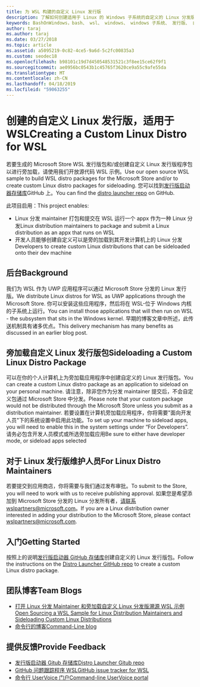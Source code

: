 ```yaml
---
title: 为 WSL 构建的自定义 Linux 发行版
description: 了解如何创建适用于 Linux 的 Windows 子系统的自定义的 Linux 分发版。
keywords: BashOnWindows，bash、 wsl、 windows、 windows 子系统、 发行版、 自定义
author: taraj
ms.author: taraj
ms.date: 03/27/2018
ms.topic: article
ms.assetid: a5095219-0c82-4ce5-9a6d-5c2fc00835a3
ms.custom: seodec18
ms.openlocfilehash: b98101c19d7d450548531521c3f8ee15ce62f9f1
ms.sourcegitcommit: ae0956bc0543b1c45765f3620ce9a55c9afe55da
ms.translationtype: MT
ms.contentlocale: zh-CN
ms.lasthandoff: 04/18/2019
ms.locfileid: "59063255"
---
```

# <a name="creating-a-custom-linux-distro-for-wsl"></a><span data-ttu-id="a2a2f-104">创建的自定义 Linux 发行版，适用于 WSL</span><span class="sxs-lookup"><span data-stu-id="a2a2f-104">Creating a Custom Linux Distro for WSL</span></span>

<span data-ttu-id="a2a2f-105">若要生成的 Microsoft Store WSL 发行版包和/或创建自定义 Linux 发行版程序包以进行旁加载，请使用我们开放源代码 WSL 示例。</span><span class="sxs-lookup"><span data-stu-id="a2a2f-105">Use our open source WSL sample to build WSL distro packages for the Microsoft Store and/or to create custom Linux distro packages for sideloading.</span></span> <span data-ttu-id="a2a2f-106">您可以找到[发行版启动器存储库](https://github.com/Microsoft/WSL-DistroLauncher)GitHub 上。</span><span class="sxs-lookup"><span data-stu-id="a2a2f-106">You can find the [distro launcher repo](https://github.com/Microsoft/WSL-DistroLauncher) on GitHub.</span></span>

<span data-ttu-id="a2a2f-107">此项目启用：</span><span class="sxs-lookup"><span data-stu-id="a2a2f-107">This project enables:</span></span>
* <span data-ttu-id="a2a2f-108">Linux 分发 maintainer 打包和提交在 WSL 运行一个 appx 作为一种 Linux 分发</span><span class="sxs-lookup"><span data-stu-id="a2a2f-108">Linux distribution maintainers to package and submit a Linux distribution as an appx that runs on WSL</span></span>
* <span data-ttu-id="a2a2f-109">开发人员能够创建自定义可以是旁的加载到其开发计算机上的 Linux 分发</span><span class="sxs-lookup"><span data-stu-id="a2a2f-109">Developers to create custom Linux distributions that can be sideloaded onto their dev machine</span></span>

## <a name="background"></a><span data-ttu-id="a2a2f-110">后台</span><span class="sxs-lookup"><span data-stu-id="a2a2f-110">Background</span></span>
<span data-ttu-id="a2a2f-111">我们为 WSL 作为 UWP 应用程序可以通过 Microsoft Store 分发的 Linux 发行版。</span><span class="sxs-lookup"><span data-stu-id="a2a2f-111">We distribute Linux distros for WSL as UWP applications through the Microsoft Store.</span></span> <span data-ttu-id="a2a2f-112">你可以安装这些应用程序，然后将在 WSL-位于 Windows 内核的子系统上运行。</span><span class="sxs-lookup"><span data-stu-id="a2a2f-112">You can install those applications that will then run on WSL - the subsystem that sits in the Windows kernel.</span></span> <span data-ttu-id="a2a2f-113">早期的博客文章中所述，此传送机制具有诸多优点。</span><span class="sxs-lookup"><span data-stu-id="a2a2f-113">This delivery mechanism has many benefits as discussed in an earlier blog post.</span></span>

## <a name="sideloading-a-custom-linux-distro-package"></a><span data-ttu-id="a2a2f-114">旁加载自定义 Linux 发行版包</span><span class="sxs-lookup"><span data-stu-id="a2a2f-114">Sideloading a Custom Linux Distro Package</span></span>
<span data-ttu-id="a2a2f-115">可以在你的个人计算机上为旁加载应用程序中创建自定义的 Linux 发行版包。</span><span class="sxs-lookup"><span data-stu-id="a2a2f-115">You can create a custom Linux distro package as an application to sideload on your personal machine.</span></span> <span data-ttu-id="a2a2f-116">请注意，除非您作为分发 maintainer 提交后，不会自定义包通过 Microsoft Store 中分发。</span><span class="sxs-lookup"><span data-stu-id="a2a2f-116">Please note that your custom package would not be distributed through the Microsoft Store unless you submit as a distribution maintainer.</span></span>
<span data-ttu-id="a2a2f-117">若要设置在计算机旁加载应用程序，你将需要"面向开发人员"下的系统设置中启用此功能。</span><span class="sxs-lookup"><span data-stu-id="a2a2f-117">To set up your machine to sideload apps, you will need to enable this in the system settings under “For Developers”.</span></span>  <span data-ttu-id="a2a2f-118">请务必包含开发人员模式或所选旁加载应用</span><span class="sxs-lookup"><span data-stu-id="a2a2f-118">Be sure to either have developer mode, or sideload apps selected</span></span>

## <a name="for-linux-distro-maintainers"></a><span data-ttu-id="a2a2f-119">对于 Linux 发行版维护人员</span><span class="sxs-lookup"><span data-stu-id="a2a2f-119">For Linux Distro Maintainers</span></span>
<span data-ttu-id="a2a2f-120">若要提交到应用商店，你将需要与我们通过发布审批。</span><span class="sxs-lookup"><span data-stu-id="a2a2f-120">To submit to the Store, you will need to work with us to receive publishing approval.</span></span> <span data-ttu-id="a2a2f-121">如果您是希望添加到 Microsoft Store 分发的 Linux 分发所有者，请联系wslpartners@microsoft.com。</span><span class="sxs-lookup"><span data-stu-id="a2a2f-121">If you are a Linux distribution owner interested in adding your distribution to the Microsoft Store, please contact wslpartners@microsoft.com.</span></span>

## <a name="getting-started"></a><span data-ttu-id="a2a2f-122">入门</span><span class="sxs-lookup"><span data-stu-id="a2a2f-122">Getting Started</span></span>
<span data-ttu-id="a2a2f-123">按照上的说明[发行版启动器 GitHub 存储库](https://github.com/Microsoft/WSL-DistroLauncher)创建自定义的 Linux 发行版包。</span><span class="sxs-lookup"><span data-stu-id="a2a2f-123">Follow the instructions on the [Distro Launcher GitHub repo](https://github.com/Microsoft/WSL-DistroLauncher) to create a custom Linux distro package.</span></span>

 
## <a name="team-blogs"></a><span data-ttu-id="a2a2f-124">团队博客</span><span class="sxs-lookup"><span data-stu-id="a2a2f-124">Team Blogs</span></span>
*  [<span data-ttu-id="a2a2f-125">打开 Linux 分发 Maintainer 和旁加载自定义 Linux 分发版溯源 WSL 示例</span><span class="sxs-lookup"><span data-stu-id="a2a2f-125">Open Sourcing a WSL Sample for Linux Distribution Maintainers and Sideloading Custom Linux Distributions</span></span>](https://blogs.msdn.microsoft.com/commandline/2018/03/26/wsl-distro-launcher/)
* [<span data-ttu-id="a2a2f-126">命令行的博客</span><span class="sxs-lookup"><span data-stu-id="a2a2f-126">Command-Line blog</span></span>](https://blogs.msdn.microsoft.com/commandline/)

## <a name="provide-feedback"></a><span data-ttu-id="a2a2f-127">提供反馈</span><span class="sxs-lookup"><span data-stu-id="a2a2f-127">Provide Feedback</span></span>
* [<span data-ttu-id="a2a2f-128">发行版启动器 Gitub 存储库</span><span class="sxs-lookup"><span data-stu-id="a2a2f-128">Distro Launcher Gitub repo</span></span>](https://github.com/Microsoft/WSL-DistroLauncher)
* [<span data-ttu-id="a2a2f-129">GitHub 问题跟踪程序 WSL</span><span class="sxs-lookup"><span data-stu-id="a2a2f-129">GitHub issue tracker for WSL</span></span>](https://github.com/Microsoft/BashOnWindows/issues)
* [<span data-ttu-id="a2a2f-130">命令行 UserVoice 门户</span><span class="sxs-lookup"><span data-stu-id="a2a2f-130">Command-line UserVoice portal</span></span>](https://wpdev.uservoice.com/forums/266908-command-prompt-console-bash-on-ubuntu-on-windo/category/161892-bash)
